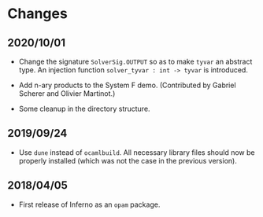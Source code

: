 # Changes

## 2020/10/01

* Change the signature `SolverSig.OUTPUT` so as to make `tyvar` an abstract
  type. An injection function `solver_tyvar : int -> tyvar` is introduced.

* Add n-ary products to the System F demo.
  (Contributed by Gabriel Scherer and Olivier Martinot.)

* Some cleanup in the directory structure.

## 2019/09/24

* Use `dune` instead of `ocamlbuild`. All necessary library files
  should now be properly installed (which was not the case in the
  previous version).

## 2018/04/05

* First release of Inferno as an `opam` package.
